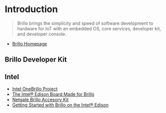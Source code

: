 Introduction
==

> Brillo brings the simplicity and speed of software development to hardware for IoT with an embedded OS, core services, developer kit, and developer console.

- [Brillo Homepage](https://developers.google.com/brillo/)

## Brillo Developer Kit



## Intel

- [Intel OneBrillo Project](https://brillodev.intel.com/)
- [The Intel® Edison Board Made for Brillo](https://software.intel.com/en-us/iot/brillo)
- [Netgate Brillo Accesory Kit](http://store.netgate.com/BrilloKit.aspx)
- [Getting Started with Brillo on the Intel® Edison](https://software.intel.com/en-us/articles/getting-started-with-brillo-on-the-intel-edison-board/)